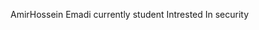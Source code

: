 AmirHossein Emadi
currently student
Intrested In security
<!---
matiiccc6666/matiiccc6666 is a ✨ special ✨ repository because its `README.md` (this file) appears on your GitHub profile.
You can click the Preview link to take a look at your changes.
--->
